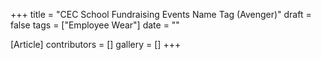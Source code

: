 +++
title = "CEC School Fundraising Events Name Tag (Avenger)"
draft = false
tags = ["Employee Wear"]
date = ""

[Article]
contributors = []
gallery = []
+++